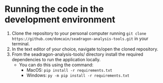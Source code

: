 # Running the code in the development environment
1. Clone the repository to your personal computer running `git clone https://github.com/domcain/seadragon-analysis-tools.git` in your terminal. 
2. In the text editor of your choice, navigate to/open the cloned repository.
3. From the seadragon-analysis-tools/ directory install the required dependencies to run the application locally.
    - You can do this using the command: 
        - MacOS: `pip install -r requirements.txt`
        - Windows: `py -m pip install -r requirements.txt`